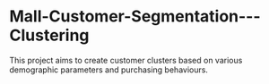 # Mall-Customer-Segmentation---Clustering
This project aims to create customer clusters based on various demographic parameters and purchasing behaviours.
